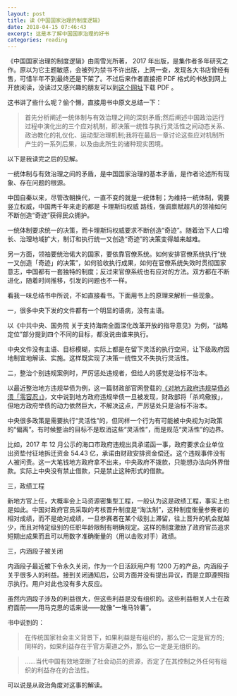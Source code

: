 ```yaml
---
layout: post
title: 读《中国国家治理的制度逻辑》
date: 2018-04-15 07:46:43
excerpt: 这是本了解中国国家治理的好书
categories: reading
---
```


《中国国家治理的制度逻辑》由周雪光所著， 2017 年出版，是集作者多年研究之作。原以为它主题敏感，会被列为禁书不许出版，上网一查，发现各大书店曾经有售，可惜半年不到最终还是下架了。不过后来作者直接把 PDF 格式的书放到网上开放阅读，没读过又感兴趣的朋友可以到[这个网址](https://web.stanford.edu/~xgzhou/zhou_book2017.pdf)下载 PDF 。

这书讲了些什么呢？偷个懒，直接用书中原文总结一下：

> 首先分析阐述一统体制与有效治理之间的深刻矛盾;然后阐述中国政治运行过程中演化出的三个应对机制，即决策一统性与执行灵活性之间动态关系、政治教化的礼仪化、运动型治理机制;我将在最后一章讨论这些应对机制所产生的一系列后果，以及由此所生的诸种现实困境。

以下是我读完之后的见解。

一统体制与有效治理之间的矛盾，是中国国家治理的基本矛盾，是作者论述所有现象、存在问题的根源。

中国自秦以来，尽管改朝换代，一直不变的就是一统体制；为维持一统体制，需要竖立权威，中国两千年来走的都是 卡理斯玛权威 路线，强调禀赋超凡的领袖如何不断创造“奇迹”获得民众拥护。

一统体制要求统一的决策，而卡理斯玛权威要求不断创造“奇迹”。随着治下人口增长、治理地域扩大，制订和执行统一又创造“奇迹”的决策变得越来越难。

另一方面，领袖要统治偌大的国家，要依靠官僚系统。如何安排官僚系统执行“统一又创造「奇迹」的决策”，如何验收执行成果，如何在官僚系统失效时贯彻国家意志，中国都有一套独特的制度；反过来官僚系统也有应对的方法。双方都在不断进化，随着时间推移，引发的问题也不一样。

看我一味总结书中所说，不如直接看书。下面用书上的原理来解析一些现象。

一，很多中央下发的文件都有一个明显的语病，没有主语。

以《中共中央、国务院 关于支持海南全面深化改革开放的指导意见》为例，“战略定位”部分提到四个不同的目标，都没说由谁来执行。

中央文件没有主语、目标模糊，实际上都是在留下灵活的执行空间，让下级政府因地制宜地解读、实施。这样既实现了决策一统性又不失执行灵活性。

二，整治个别违规案例时，严厉惩处违规者，但给人的感觉是治标不治本。

以最近整治地方违规举债为例，这一篇财政部官网登载的[《对地方政府违规举债必须「零容忍」》](http://yss.mof.gov.cn/zhuantilanmu/dfzgl/xwbd/201704/t20170407_2576891.html)，文中说到地方政府违规举债一旦被发现，财政部将「杀鸡儆猴」，但地方政府举债的动力依然巨大，不解决这点，严厉惩处只是治标不治本。

中央很多政策是需要执行“灵活性”的，但同样一个行为有可能被中央视为对政策的“偏离”。有时候整治的目标不是取消这些“灵活性”，而是规范“灵活性”的边界。

比如，2017 年 12 月公示的海口市政府违规出具承诺函一事，政府要求企业单位出资垫付征地拆迁资金 54.43 亿，承诺由财政安排资金偿还。这个违规事件没有人被问责。这一大笔钱地方政府拿不出来，中央政府不拨款，只能想办法向外界借款。实际上中央没有禁止借款，只是禁止这种形式的借款。

三，政绩工程

新地方官上任，大概率会上马资源密集型工程，一般认为这是政绩工程，事实上也是如此。中国对政府官员采取的考核晋升制度是“淘汰制”，这种制度衡量参赛者的相对成绩，而不是绝对成绩，一旦参赛者在某个级别上滞留，往上晋升的机会就越少，而且对特定级别的任职年龄限制有明确规定。这样的制度激励了政府官员追求短期出成果而且可以用数字准确衡量的（用以击败对手）政绩。

三，内涵段子被关闭

内涵段子最近被下令永久关闭，作为一个日活跃用户有 1200 万的产品，内涵段子关乎很多人的利益。接到关闭通知后，公司方面并没有提出异议，而是立即遵照指示执行。用户对此也没有多大反应。

虽然内涵段子涉及的利益很大，但这些利益是没有组织的。这些利益相关人士在政府面前——用马克思的话来说——就像“一堆马铃薯”。

书中说到的：

> 在传统国家社会主义背景下，如果利益是有组织的，那么它一定是官方的;同样的，如果利益存在于官方渠道之外，那么它一定是无组织的。

> ……当代中国有效地垄断了社会动员的资源，否定了在其控制之外任何有组织的利益存在的合法性。

可以说是从政治角度对这事的解读。
